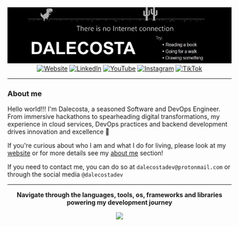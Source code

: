 <div align="center">
  <img src="./img/cover.jpeg">
  <a href="https://dalecosta.com"><img alt="Website" src="https://img.shields.io/badge/website-000000?style=for-the-badge&logo=google-chrome&logoColor=white"></a>
  <a href="https://www.linkedin.com/in/nicol%C3%B2-costantini-a52602181"><img src="https://img.shields.io/badge/LinkedIn-0077B5?style=for-the-badge&logo=linkedin" alt="LinkedIn"></a>
  <a href="https://www.youtube.com/@dalecostadev"><img src="https://img.shields.io/badge/YouTube-FF0000?style=for-the-badge&logo=youtube" alt="YouTube"></a>
  <a href="https://www.instagram.com/dalecostadev"><img src="https://img.shields.io/badge/Instagram-E4405F?style=for-the-badge&logo=instagram" alt="Instagram"></a>
  <a href="https://www.tiktok.com/@dalecostadev"><img src="https://img.shields.io/badge/TikTok-000000?style=for-the-badge&logo=tiktok" alt="TikTok"></a>
</div>

---

### About me

Hello world!!! I'm Dalecosta, a seasoned Software and DevOps Engineer. From immersive hackathons to spearheading digital transformations, my experience in cloud services, DevOps practices and backend development drives innovation and excellence 🚀

If you're curious about who I am and what I do for living, please look at my [website](https://dalecosta.com) or for more details see my [about me](https://dalecosta.com/blog/about-me) section!

If you need to contact me, you can do so at `dalecostadev@protonmail.com` or through the social media `@dalecostadev`

----- 

<p align="center"><b>Navigate through the languages, tools, os, frameworks and libraries powering my development journey</b></p>

<p align="center">
  <a href="https://skillicons.dev">
    <img src="https://skillicons.dev/icons?i=gitlab,github,vscode,visualstudio,git,npm,bun,gradle,nodejs,react,materialui,astro,html,css,tailwind,javascript,typescript,wasm,prisma,dotnet,cs,python,flask,go,bash,azure,aws,kubernetes,docker,githubactions,grafana,prometheus,ansible,terraform,kafka,jenkins,regex,nginx,mongodb,mysql,redis,ipfs,linux,windows,raspberrypi" />
  </a>
</p>
